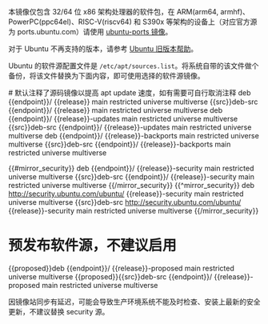 本镜像仅包含 32/64 位 x86 架构处理器的软件包，在 ARM(arm64, armhf)、PowerPC(ppc64el)、RISC-V(riscv64) 和 S390x 等架构的设备上（对应官方源为 ports.ubuntu.com）请使用 [ubuntu-ports 镜像](../ubuntu-ports/)。

对于 Ubuntu 不再支持的版本，请参考 [Ubuntu 旧版本帮助](../ubuntu-old-releases/)。

Ubuntu 的软件源配置文件是 `/etc/apt/sources.list`。将系统自带的该文件做个备份，将该文件替换为下面内容，即可使用选择的软件源镜像。

<tmpl z-input="release src proposed mirror_security" z-path="/etc/apt/sources.list">
# 默认注释了源码镜像以提高 apt update 速度，如有需要可自行取消注释
deb {{endpoint}}/ {{release}} main restricted universe multiverse
{{src}}deb-src {{endpoint}}/ {{release}} main restricted universe multiverse
deb {{endpoint}}/ {{release}}-updates main restricted universe multiverse
{{src}}deb-src {{endpoint}}/ {{release}}-updates main restricted universe multiverse
deb {{endpoint}}/ {{release}}-backports main restricted universe multiverse
{{src}}deb-src {{endpoint}}/ {{release}}-backports main restricted universe multiverse

{{#mirror_security}}
deb {{endpoint}}/ {{release}}-security main restricted universe multiverse
{{src}}deb-src {{endpoint}}/ {{release}}-security main restricted universe multiverse
{{/mirror_security}}
{{^mirror_security}}
deb http://security.ubuntu.com/ubuntu/ {{release}}-security main restricted universe multiverse
{{src}}deb-src http://security.ubuntu.com/ubuntu/ {{release}}-security main restricted universe multiverse
{{/mirror_security}}

# 预发布软件源，不建议启用
{{proposed}}deb {{endpoint}}/ {{release}}-proposed main restricted universe multiverse
{{proposed}}{{src}}deb-src {{endpoint}}/ {{release}}-proposed main restricted universe multiverse
</tmpl>

因镜像站同步有延迟，可能会导致生产环境系统不能及时检查、安装上最新的安全更新，不建议替换 security 源。
